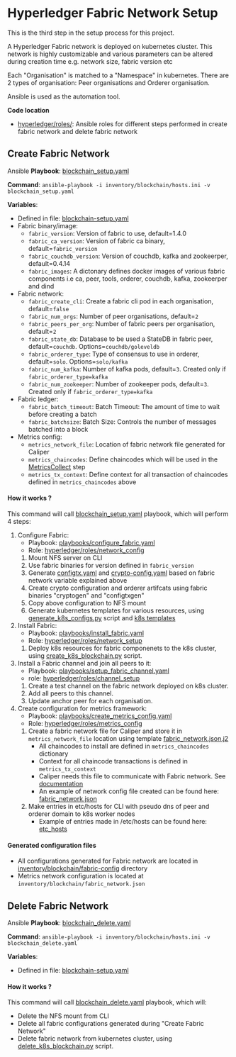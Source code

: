 Hyperledger Fabric Network Setup
================================

This is the third step in the setup process for this project.

A Hyperledger Fabric network is deployed on kubernetes cluster. This network is highly customizable and various parameters can be altered during creation time e.g. network size, fabric version etc

Each "Organisation" is matched to a "Namespace" in kubernetes. There are 2 types of organisation: Peer organisations and Orderer organisation.

Ansible is used as the automation tool.

**Code location**
- [hyperledger/roles/](../hyperledger/roles): Ansible roles for different steps performed in create fabric network and delete fabric network


Create Fabric Network
-------------

Ansible **Playbook**: [blockchain_setup.yaml](../blockchain_setup.yaml)

**Command**: `ansible-playbook -i inventory/blockchain/hosts.ini -v blockchain_setup.yaml`

**Variables**:
- Defined in file: [blockchain-setup.yaml](../inventory/blockchain/group_vars/blockchain-setup.yaml)
- Fabric binary/image:
    * `fabric_version`: Version of fabric to use, default=1.4.0
    * `fabric_ca_version`: Version of fabric ca binary, default=`fabric_version`
    * `fabric_couchdb_version`: Version of couchdb, kafka and zookeerper, default=0.4.14 
    * `fabric_images`: A dictonary defines docker images of various fabric components i.e ca, peer, tools, orderer, couchdb, kafka, zookeerper and dind
- Fabric network:
    * `fabric_create_cli`: Create a fabric cli pod in each organisation, default=`false`
    * `fabric_num_orgs`: Number of peer organisations, default=`2`
    * `fabric_peers_per_org`: Number of fabric peers per organisation, default=`2`
    * `fabric_state_db`: Database to be used a StateDB in fabric peer, default=`couchdb`. Options=`couchdb/goleveldb`
    * `fabric_orderer_type`: Type of consensus to use in orderer, default=`solo`. Options=`solo/kafka`
    * `fabric_num_kafka`: Number of kafka pods, default=`3`. Created only if `fabric_orderer_type=kafka`
    * `fabric_num_zookeeper`: Number of zookeeper pods, default=`3`. Created only if `fabric_orderer_type=kafka` 
- Fabric ledger:
    * `fabric_batch_timeout`: Batch Timeout: The amount of time to wait before creating a batch
    * `fabric_batchsize`: Batch Size: Controls the number of messages batched into a block
- Metrics config:
    * `metrics_network_file`: Location of fabric network file generated for Caliper
    * `metrics_chaincodes`: Define chaincodes which will be used in the [MetricsCollect](MetricsCollect.md) step
    * `metrics_tx_context`: Define context for all transaction of chaincodes defined in `metrics_chaincodes` above

#### How it works ?

This command will call [blockchain_setup.yaml](../blockchain_setup.yaml) playbook, which will perform 4 steps:

1. Configure Fabric: 
    * Playbook: [playbooks/configure_fabric.yaml](../playbooks/configure_fabric.yaml)
    * Role: [hyperledger/roles/network_config](../hyperledger/roles/network_config)
    1. Mount NFS server on CLI
    2. Use fabric binaries for version defined in `fabric_version`
    2. Generate [configtx.yaml](../hyperledger/roles/network_config/templates/configtx.yaml.j2) and [crypto-config.yaml](../hyperledger/roles/network_config/templates/configtx.yaml.j2)  based on fabric network variable explained above
    3. Create crypto configuration and orderer artifcats using fabric binaries "cryptogen" and "configtxgen"
    4. Copy above configuration to NFS mount
    5. Generate kubernetes templates for various resources, using [generate_k8s_configs.py](../hyperledger/roles/network_config/files/generate_k8s_configs.py) script and [k8s templates](../hyperledger/roles/network_config/templates)
2. Install Fabric:
    * Playbook: [playbooks/install_fabric.yaml](../playbooks/install_fabric.yaml)
    * Role: [hyperledger/roles/network_setup](../hyperledger/roles/network_setup)
    1. Deploy k8s resources for fabric componenets to the k8s cluster, using [create_k8s_blockchain.py](../hyperledger/roles/network_setup/files/create_k8s_blockchain.py) script.
3. Install a Fabric channel and join all peers to it:
    * Playbook: [playbooks/setup_fabric_channel.yaml](../playbooks/setup_fabric_channel.yaml)
    * role: [hyperledger/roles/channel_setup](../hyperledger/roles/channel_setup)
    1. Create a test channel on the fabric network deployed on k8s cluster.
    2. Add all peers to this channel.
    3. Update anchor peer for each organisation.
4. Create configuration for metrics framework: 
    * Playbook: [playbooks/create_metrics_config.yaml](../playbooks/create_metrics_config.yaml)
    * Role: [hyperledger/roles/metrics_config](../hyperledger/roles/metrics_config)
    1. Create a fabric network file for Caliper and store it in `metrics_network_file` location using template [fabric_network.json.j2](../hyperledger/roles/metrics_config/templates/fabric_network.json.j2)
        * All chaincodes to install are defined in `metrics_chaincodes` dictionary 
        * Context for all chaincode transactions is defined in `metrics_tx_context` 
        * Caliper needs this file to communicate with Fabric network. See [documentation](https://hyperledger.github.io/caliper/docs/Fabric_Configuration.html#fabric)
        * An example of network config file created can be found here: [fabric_network.json](samples/fabric_network.json)
    2. Make entries in etc/hosts for CLI with pseudo dns of peer and orderer domain to k8s worker nodes
        * Example of entries made in /etc/hosts can be found here: [etc_hosts](samples/etc_hosts)
    
    
#### Generated configuration files

- All configurations generated for Fabric network are located in [inventory/blockchain/fabric-config](../inventory/blockchain/fabric-config) directory
- Metrics network configuration is located at `inventory/blockchain/fabric_network.json`


Delete Fabric Network
-------------

Ansible **Playbook**: [blockchain_delete.yaml](../blockchain_delete.yaml)

**Command**: `ansible-playbook -i inventory/blockchain/hosts.ini -v blockchain_delete.yaml`

**Variables**:
- Defined in file: [blockchain-setup.yaml](../inventory/blockchain/group_vars/blockchain-setup.yaml)

#### How it works ?

This command will call [blockchain_delete.yaml](../blockchain_delete.yaml) playbook, which will:
* Delete the NFS mount from CLI 
* Delete all fabric configurations generated during "Create Fabric Network"
* Delete fabric network from kubernetes cluster, using [delete_k8s_blockchain.py](../hyperledger/roles/network_setup/files/delete_k8s_blockchain.py) script.
    
